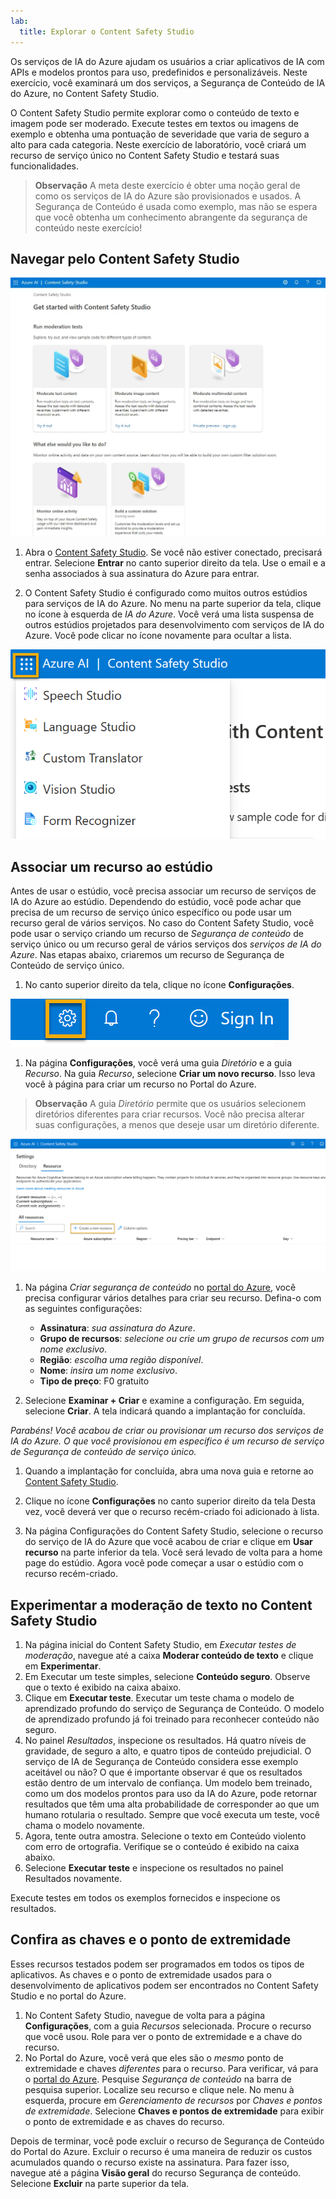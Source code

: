 ```yaml
---
lab:
  title: Explorar o Content Safety Studio
---
```


Os serviços de IA do Azure ajudam os usuários a criar aplicativos de IA com APIs e modelos prontos para uso, predefinidos e personalizáveis. Neste exercício, você examinará um dos serviços, a Segurança de Conteúdo de IA do Azure, no Content Safety Studio. 

O Content Safety Studio permite explorar como o conteúdo de texto e imagem pode ser moderado. Execute testes em textos ou imagens de exemplo e obtenha uma pontuação de severidade que varia de seguro a alto para cada categoria. Neste exercício de laboratório, você criará um recurso de serviço único no Content Safety Studio e testará suas funcionalidades. 

> **Observação** A meta deste exercício é obter uma noção geral de como os serviços de IA do Azure são provisionados e usados. A Segurança de Conteúdo é usada como exemplo, mas não se espera que você obtenha um conhecimento abrangente da segurança de conteúdo neste exercício!

## Navegar pelo Content Safety Studio 

![Captura de tela da página de aterrissagem do estúdio de segurança de conteúdo.](./media/content-safety/content-safety-getting-started.png)


1. Abra o [Content Safety Studio](https://contentsafety.cognitive.azure.com?azure-portal=true). Se você não estiver conectado, precisará entrar. Selecione **Entrar** no canto superior direito da tela. Use o email e a senha associados à sua assinatura do Azure para entrar. 

1. O Content Safety Studio é configurado como muitos outros estúdios para serviços de IA do Azure. No menu na parte superior da tela, clique no ícone à esquerda de *IA do Azure*. Você verá uma lista suspensa de outros estúdios projetados para desenvolvimento com serviços de IA do Azure. Você pode clicar no ícone novamente para ocultar a lista.

![Uma captura de tela do menu do Content Safety Studio com uma seleção de alternância aberta para alternar para outros estúdios.](./media/content-safety/studio-toggle-icon.png)  

## Associar um recurso ao estúdio 

Antes de usar o estúdio, você precisa associar um recurso de serviços de IA do Azure ao estúdio. Dependendo do estúdio, você pode achar que precisa de um recurso de serviço único específico ou pode usar um recurso geral de vários serviços. No caso do Content Safety Studio, você pode usar o serviço criando um recurso de *Segurança de conteúdo* de serviço único ou um recurso geral de vários serviços dos *serviços de IA do Azure*. Nas etapas abaixo, criaremos um recurso de Segurança de Conteúdo de serviço único. 

1. No canto superior direito da tela, clique no ícone **Configurações**. 

![Uma captura de tela do ícone de configurações no canto superior direito da tela, ao lado dos ícones de sino, ponto de interrogação e sorriso.](./media/content-safety/settings-toggle.png)

1. Na página **Configurações**, você verá uma guia *Diretório* e a guia *Recurso*. Na guia *Recurso*, selecione **Criar um novo recurso**. Isso leva você à página para criar um recurso no Portal do Azure.

> **Observação** A guia *Diretório* permite que os usuários selecionem diretórios diferentes para criar recursos. Você não precisa alterar suas configurações, a menos que deseje usar um diretório diferente. 

![Captura de tela de onde selecionar criar um recurso na página de configurações do Content Safety Studio.](./media/content-safety/create-new-resource-from-studio.png)

1. Na página *Criar segurança de conteúdo* no [portal do Azure](https://portal.azure.com?auzre-portal=true), você precisa configurar vários detalhes para criar seu recurso. Defina-o com as seguintes configurações:
    - **Assinatura**: *sua assinatura do Azure*.
    - **Grupo de recursos**: *selecione ou crie um grupo de recursos com um nome exclusivo*.
    - **Região**: *escolha uma região disponível*.
    - **Nome**: *insira um nome exclusivo*.
    - **Tipo de preço**: F0 gratuito

1. Selecione **Examinar + Criar** e examine a configuração. Em seguida, selecione **Criar**. A tela indicará quando a implantação for concluída. 

*Parabéns! Você acabou de criar ou provisionar um recurso dos serviços de IA do Azure. O que você provisionou em específico é um recurso de serviço de Segurança de conteúdo de serviço único.*

1. Quando a implantação for concluída, abra uma nova guia e retorne ao [Content Safety Studio](https://contentsafety.cognitive.azure.com?azure-portal=true). 

1. Clique no ícone **Configurações** no canto superior direito da tela Desta vez, você deverá ver que o recurso recém-criado foi adicionado à lista.  

1. Na página Configurações do Content Safety Studio, selecione o recurso do serviço de IA do Azure que você acabou de criar e clique em **Usar recurso** na parte inferior da tela. Você será levado de volta para a home page do estúdio. Agora você pode começar a usar o estúdio com o recurso recém-criado.

## Experimentar a moderação de texto no Content Safety Studio

1. Na página inicial do Content Safety Studio, em *Executar testes de moderação*, navegue até a caixa **Moderar conteúdo de texto** e clique em **Experimentar**.
1. Em Executar um teste simples, selecione **Conteúdo seguro**. Observe que o texto é exibido na caixa abaixo. 
1. Clique em **Executar teste**. Executar um teste chama o modelo de aprendizado profundo do serviço de Segurança de Conteúdo. O modelo de aprendizado profundo já foi treinado para reconhecer conteúdo não seguro.
1. No painel *Resultados*, inspecione os resultados. Há quatro níveis de gravidade, de seguro a alto, e quatro tipos de conteúdo prejudicial. O serviço de IA de Segurança de Conteúdo considera esse exemplo aceitável ou não? O que é importante observar é que os resultados estão dentro de um intervalo de confiança. Um modelo bem treinado, como um dos modelos prontos para uso da IA do Azure, pode retornar resultados que têm uma alta probabilidade de corresponder ao que um humano rotularia o resultado. Sempre que você executa um teste, você chama o modelo novamente. 
1. Agora, tente outra amostra. Selecione o texto em Conteúdo violento com erro de ortografia. Verifique se o conteúdo é exibido na caixa abaixo.
1. Selecione **Executar teste** e inspecione os resultados no painel Resultados novamente. 

Execute testes em todos os exemplos fornecidos e inspecione os resultados.

## Confira as chaves e o ponto de extremidade

Esses recursos testados podem ser programados em todos os tipos de aplicativos. As chaves e o ponto de extremidade usados para o desenvolvimento de aplicativos podem ser encontrados no Content Safety Studio e no portal do Azure. 

1. No Content Safety Studio, navegue de volta para a página **Configurações**, com a guia *Recursos* selecionada. Procure o recurso que você usou. Role para ver o ponto de extremidade e a chave do recurso. 
1. No Portal do Azure, você verá que eles são o *mesmo* ponto de extremidade e chaves *diferentes* para o recurso. Para verificar, vá para o [portal do Azure](https://portal.azure.com?auzre-portal=true). Pesquise *Segurança de conteúdo* na barra de pesquisa superior. Localize seu recurso e clique nele. No menu à esquerda, procure em *Gerenciamento de recursos* por *Chaves e pontos de extremidade*. Selecione **Chaves e pontos de extremidade** para exibir o ponto de extremidade e as chaves do recurso. 

Depois de terminar, você pode excluir o recurso de Segurança de Conteúdo do Portal do Azure. Excluir o recurso é uma maneira de reduzir os custos acumulados quando o recurso existe na assinatura. Para fazer isso, navegue até a página **Visão geral** do recurso Segurança de conteúdo. Selecione **Excluir** na parte superior da tela. 
